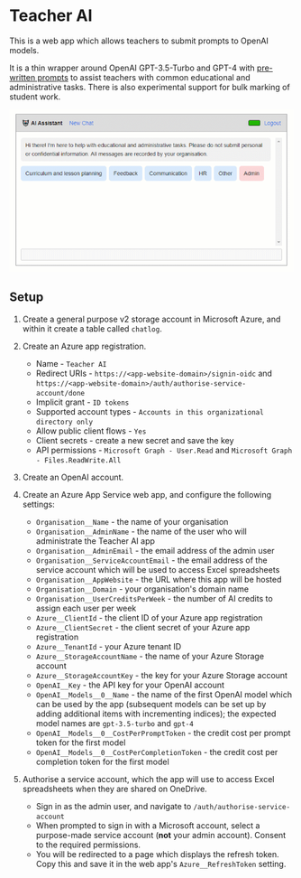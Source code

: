 # Teacher AI

This is a web app which allows teachers to submit prompts to OpenAI models.

It is a thin wrapper around OpenAI GPT-3.5-Turbo and GPT-4 with [pre-written prompts](/wwwroot/js/templates.js) to assist teachers with common educational and administrative tasks. There is also experimental support for bulk marking of student work.

![Preview of Teacher AI](preview.gif)

## Setup

1. Create a general purpose v2 storage account in Microsoft Azure, and within it create a table called `chatlog`.
 
2. Create an Azure app registration.
    * Name - `Teacher AI`
    * Redirect URIs - `https://<app-website-domain>/signin-oidc` and `https://<app-website-domain>/auth/authorise-service-account/done`
    * Implicit grant - `ID tokens`
    * Supported account types - `Accounts in this organizational directory only`
    * Allow public client flows - `Yes`
    * Client secrets - create a new secret and save the key
    * API permissions - `Microsoft Graph - User.Read` and `Microsoft Graph - Files.ReadWrite.All`

3. Create an OpenAI account.

4. Create an Azure App Service web app, and configure the following settings:

    * `Organisation__Name` - the name of your organisation
    * `Organisation__AdminName` - the name of the user who will administrate the Teacher AI app
    * `Organisation__AdminEmail` - the email address of the admin user
    * `Organisation__ServiceAccountEmail` - the email address of the service account which will be used to access Excel spreadsheets
    * `Organisation__AppWebsite` - the URL where this app will be hosted
    * `Organisation__Domain` - your organisation's domain name
    * `Organisation__UserCreditsPerWeek` - the number of AI credits to assign each user per week
    * `Azure__ClientId` - the client ID of your Azure app registration
    * `Azure__ClientSecret` - the client secret of your Azure app registration
    * `Azure__TenantId` - your Azure tenant ID
    * `Azure__StorageAccountName` - the name of your Azure Storage account
    * `Azure__StorageAccountKey` - the key for your Azure Storage account
    * `OpenAI__Key` - the API key for your OpenAI account
    * `OpenAI__Models__0__Name` - the name of the first OpenAI model which can be used by the app (subsequent models can be set up by adding additional items with incrementing indices); the expected model names are `gpt-3.5-turbo` and `gpt-4`
    * `OpenAI__Models__0__CostPerPromptToken` - the credit cost per prompt token for the first model
    * `OpenAI__Models__0__CostPerCompletionToken` - the credit cost per completion token for the first model
 
5. Authorise a service account, which the app will use to access Excel spreadsheets when they are shared on OneDrive.

    * Sign in as the admin user, and navigate to `/auth/authorise-service-account`
    * When prompted to sign in with a Microsoft account, select a purpose-made service account (**not** your admin account). Consent to the required permissions.
    * You will be redirected to a page which displays the refresh token. Copy this and save it in the web app's `Azure__RefreshToken` setting.